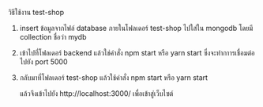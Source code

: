 วิธีใช้งาน test-shop
  1. insert ข้อมูลจากไฟล์ database ภายในโฟลเดอร์ test-shop ไปใส่ใน mongodb โดยมี collection ชื่อว่า mydb
  2. เข้าไปที่โฟลเดอร์ backend แล้วใช่คำสั่ง npm start หรือ yarn start ซึ่งจะทำกาารเชื่อมต่อไปยัง port 5000
  3. กลับมาที่โฟลเดอร์ test-shop แล้วใช้คำสั่ง npm start หรือ yarn start 

      แล้วจึงเข้าไปยัง http://localhost:3000/ เพื่อเข้าสู่เว็บไซต์
